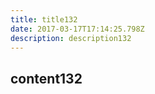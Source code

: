 ```yaml
---
title: title132
date: 2017-03-17T17:14:25.798Z
description: description132
---
```


## content132
  
